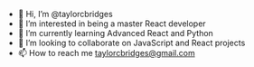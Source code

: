 - 👋 Hi, I’m @taylorcbridges
- 👀 I’m interested in being a master React developer
- 🌱 I’m currently learning Advanced React and Python
- 💞️ I’m looking to collaborate on JavaScript and React projects
- 📫 How to reach me taylorcbridges@gmail.com

<!---
taylorcbridges/taylorcbridges is a ✨ special ✨ repository because its `README.md` (this file) appears on your GitHub profile.
You can click the Preview link to take a look at your changes.
--->
